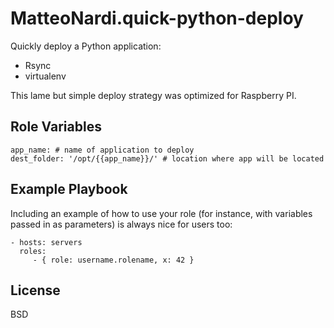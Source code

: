 MatteoNardi.quick-python-deploy
===============================

Quickly deploy a Python application:
- Rsync
- virtualenv



This lame but simple deploy strategy was optimized for Raspberry PI.

Role Variables
--------------

```
app_name: # name of application to deploy
dest_folder: '/opt/{{app_name}}/' # location where app will be located
```

Example Playbook
----------------

Including an example of how to use your role (for instance, with variables passed in as parameters) is always nice for users too:

    - hosts: servers
      roles:
         - { role: username.rolename, x: 42 }

License
-------

BSD

